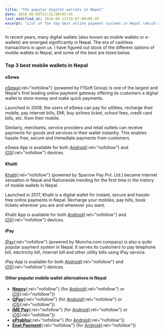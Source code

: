 ```yaml
---
title: "The popular digital wallets in Nepal"
date: 2018-06-09T13:21:00+05:45
last_modified_at: 2018-06-11T10:07:00+05:45
excerpt: "List of the top best online payment systems in Nepal (which are also known as mobile wallets or e-wallets)."
---
```


In recent years, many digital wallets (also known as mobile wallets or e-wallets) are emerged significantly in Nepal. The era of cashless transactions is upon us. I have figured out stock of the different options of mobile wallets in Nepal, and some of the best are listed below.

### Top 3 best mobile wallets in Nepal

#### eSewa

[eSewa](https://esewa.com.np){:rel="nofollow"} (powered by F1Soft Group) is one of the largest and Nepal's first leading online payment gateway offering its customers a digital wallet to store money and make quick payments.

Launched in 2009, the users of eSewa can pay for utilities, recharge their mobile, pay internet bills, EMI, buy airlines ticket, school fees, credit card bills, etc. from their mobile.

Similarly, merchants, service providers and retail outlets can receive payments for goods and services in their wallet instantly. This enables hassle-free, secure and immediate payments from customers.

eSewa App is available for both [Android](https://play.google.com/store/apps/details?id=com.f1soft.esewa){:rel="nofollow"} and [iOS](https://itunes.apple.com/us/app/esewa/id614370939?ls=1&mt=8){:rel="nofollow"} devices.

#### Khalti

[Khalti](https://khalti.com){:rel="nofollow"} (powered by Sparrow Pay Pvt. Ltd.) became internet sensation in Nepal and Nationwide trending for the first time in the history of mobile wallets in Nepal.

Launched in 2017, Khalti is a digital wallet for instant, secure and hassle-free online payments in Nepal. Recharge your mobiles, pay bills, book tickets wherever you are and whenever you want.

Khalti App is available for both [Android](https://play.google.com/store/apps/details?id=com.khalti){:rel="nofollow"} and [iOS](https://itunes.apple.com/us/app/khalti/id1263400741?ls=1&mt=8){:rel="nofollow"} devices.

#### iPay

[iPay](https://ipay.com.np){:rel="nofollow"} (powered by Muncha.com company) is also a quite popular payment system in Nepal.  It serves its customers to pay telephone bill, electricity bill, internet bill and other utility bills using iPay service.

iPay App is available for both [Android](https://play.google.com/store/apps/details?id=np.com.focusone.ipay){:rel="nofollow"} and [iOS](https://itunes.apple.com/us/app/ipay-nepal/id1091094163?ls=1&mt=8){:rel="nofollow"} devices.

#### Other popular mobile wallet alternatives in Nepal

* [**Nepzy**](https://www.nepzy.com){:rel="nofollow"} (for [Android](https://play.google.com/store/apps/details?id=com.itgc.nepzy){:rel="nofollow"} or [iOS](https://itunes.apple.com/in/app/nepzy/id1059692410?mt=8){:rel="nofollow"})
* [**QPay**](http://www.qpay.com.np){:rel="nofollow"} (for [Android](https://play.google.com/store/apps/details?id=net.qpaysolutions.QPay){:rel="nofollow"} or [iOS](https://itunes.apple.com/us/app/qpay-nepal/id1127765416?mt=8){:rel="nofollow"})
* [**IME Pay**](http://www.imepay.com.np){:rel="nofollow"} (for [Android](https://play.google.com/store/apps/details?id=com.swifttechnology.imepay){:rel="nofollow"} or [iOS](https://itunes.apple.com/us/developer/ime-digital-solution-ltd/id1241888343){:rel="nofollow"})
* [**ePrabhu**](https://www.eprabhu.com){:rel="nofollow"} (for [Android](https://play.google.com/store/apps/details?id=com.creationsoftnepal.apps.eprabhu){:rel="nofollow"})
* [**Enet Payment**](https://www.enetpayment.com){:rel="nofollow"} (for [Android](https://play.google.com/store/apps/details?id=np.com.onlinepayment){:rel="nofollow"})
